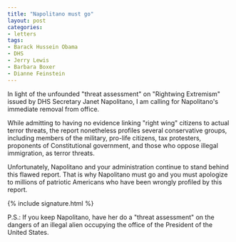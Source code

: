 ```yaml
---
title: "Napolitano must go"
layout: post
categories:
- letters
tags:
- Barack Hussein Obama
- DHS
- Jerry Lewis
- Barbara Boxer
- Dianne Feinstein
---
```


In light of the unfounded "threat assessment" on "Rightwing Extremism" issued by DHS Secretary Janet Napolitano, I am calling for Napolitano's immediate removal from office.

While admitting to having no evidence linking "right wing" citizens to actual terror threats, the report nonetheless profiles several conservative groups, including members of the military, pro-life citizens, tax protesters, proponents of Constitutional government, and those who oppose illegal immigration, as terror threats.

Unfortunately, Napolitano and your administration continue to stand behind this flawed report. That is why Napolitano must go and you must apologize to millions of patriotic Americans who have been wrongly profiled by this report.

{% include signature.html %}

P.S.: If you keep Napolitano, have her do a "threat assessment" on the dangers of an illegal alien occupying the office of the President of the United States.